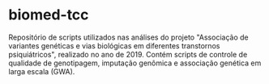 # biomed-tcc

Repositório de scripts utilizados nas análises do projeto "Associação de variantes genéticas e vias biológicas em diferentes transtornos psiquiátricos", realizado no ano de 2019.
Contém scripts de controle de qualidade de genotipagem, imputação genômica e associação genética em larga escala (GWA).

